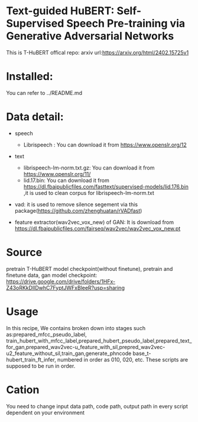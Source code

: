 
# Text-guided HuBERT: Self-Supervised Speech Pre-training via Generative Adversarial Networks
This is T-HuBERT offical repo:
arxiv url:https://arxiv.org/html/2402.15725v1

# Installed:
You can refer to ../README.md

# Data detail:
- speech
   - Librispeech : You can download it from https://www.openslr.org/12
- text
   - librispeech-lm-norm.txt.gz: You can download it from https://www.openslr.org/11/
   - lid.17.bin: You can download it from https://dl.fbaipublicfiles.com/fasttext/supervised-models/lid.176.bin ,it is used to clean corpus for librispeech-lm-norm.txt

- vad: it is used to remove silence segement via this package(https://github.com/zhenghuatan/rVADfast)
- feature extractor(wav2vec_vox_new) of GAN: It is download from https://dl.fbaipublicfiles.com/fairseq/wav2vec/wav2vec_vox_new.pt

# Source
pretrain T-HuBERT model checkpoint(without finetune), pretrain and finetune data, gan model checkpoint: https://drive.google.com/drive/folders/1HFx-Z43oRKkDIlDwhC7FyptJWFxBleeR?usp=sharing

# Usage
In this recipe, We contains broken down into stages such as:prepared_mfcc_pseudo_label, train_hubert_with_mfcc_label,prepared_hubert_pseudo_label,prepared_text_for_gan,prepared_wav2vec-u_feature_with_sil,prepred_wav2vec-u2_feature_without_sil,train_gan,generate_phncode base_t-hubert_train_ft_infer, numbered in order as 010, 020, etc. These scripts are supposed to be run in order.

# Cation
You need to change input data path, code path, output path in every script dependent on your environment

